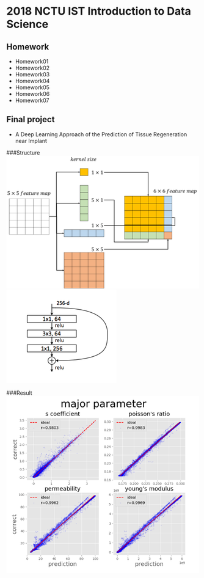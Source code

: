 # 2018 NCTU IST Introduction to Data Science

## Homework
* Homework01
* Homework02
* Homework03
* Homework04
* Homework05
* Homework06
* Homework07

## Final project
* A Deep Learning Approach of the Prediction of Tissue Regeneration near Implant

###Structure  
![Extension_block](https://github.com/acctouhou/Introduction-to-Data-Science/blob/master/Final%20project/extension_block.PNG)
![Resnet_bottleneck](https://github.com/acctouhou/Introduction-to-Data-Science/blob/master/Final%20project/resnet_bottleneck.PNG)

###Result 
![performance of network](https://github.com/acctouhou/Introduction-to-Data-Science/blob/master/Final%20project/scatterplot.PNG)


